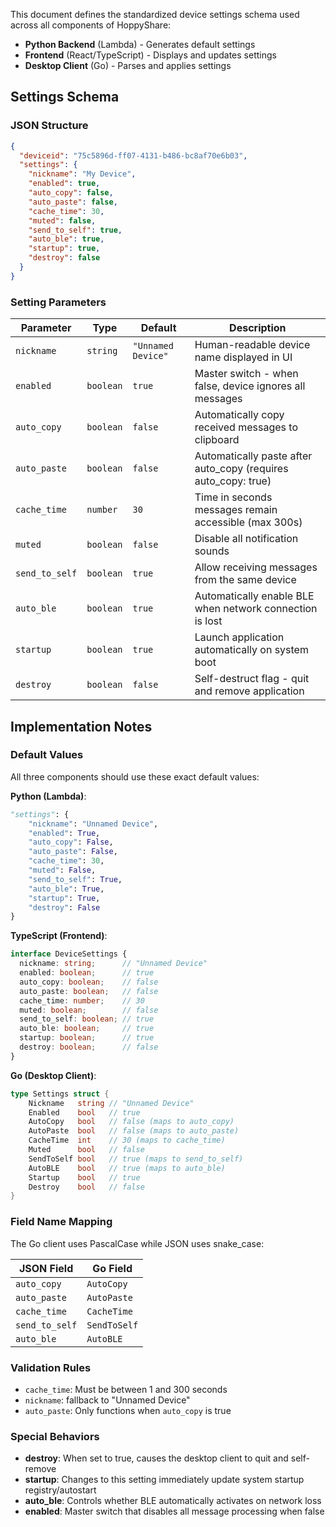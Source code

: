 This document defines the standardized device settings schema used across all components of HoppyShare:
- **Python Backend** (Lambda) - Generates default settings
- **Frontend** (React/TypeScript) - Displays and updates settings  
- **Desktop Client** (Go) - Parses and applies settings

## Settings Schema

### JSON Structure
```json
{
  "deviceid": "75c5896d-ff07-4131-b486-bc8af70e6b03",
  "settings": {
    "nickname": "My Device",
    "enabled": true,
    "auto_copy": false,
    "auto_paste": false,
    "cache_time": 30,
    "muted": false,
    "send_to_self": true,
    "auto_ble": true,
    "startup": true,
    "destroy": false
  }
}
```

### Setting Parameters

| Parameter | Type | Default | Description |
|-----------|------|---------|-------------|
| `nickname` | `string` | `"Unnamed Device"` | Human-readable device name displayed in UI |
| `enabled` | `boolean` | `true` | Master switch - when false, device ignores all messages |
| `auto_copy` | `boolean` | `false` | Automatically copy received messages to clipboard |
| `auto_paste` | `boolean` | `false` | Automatically paste after auto_copy (requires auto_copy: true) |
| `cache_time` | `number` | `30` | Time in seconds messages remain accessible (max 300s) |
| `muted` | `boolean` | `false` | Disable all notification sounds |
| `send_to_self` | `boolean` | `true` | Allow receiving messages from the same device |
| `auto_ble` | `boolean` | `true` | Automatically enable BLE when network connection is lost |
| `startup` | `boolean` | `true` | Launch application automatically on system boot |
| `destroy` | `boolean` | `false` | Self-destruct flag - quit and remove application |

## Implementation Notes

### Default Values
All three components should use these exact default values:

**Python (Lambda)**:
```python
"settings": {
    "nickname": "Unnamed Device",
    "enabled": True,
    "auto_copy": False,
    "auto_paste": False,
    "cache_time": 30,
    "muted": False,
    "send_to_self": True,
    "auto_ble": True,
    "startup": True,
    "destroy": False
}
```

**TypeScript (Frontend)**:
```typescript
interface DeviceSettings {
  nickname: string;      // "Unnamed Device"
  enabled: boolean;      // true
  auto_copy: boolean;    // false
  auto_paste: boolean;   // false
  cache_time: number;    // 30
  muted: boolean;        // false
  send_to_self: boolean; // true
  auto_ble: boolean;     // true
  startup: boolean;      // true
  destroy: boolean;      // false
}
```

**Go (Desktop Client)**:
```go
type Settings struct {
    Nickname   string // "Unnamed Device"
    Enabled    bool   // true
    AutoCopy   bool   // false (maps to auto_copy)
    AutoPaste  bool   // false (maps to auto_paste) 
    CacheTime  int    // 30 (maps to cache_time)
    Muted      bool   // false
    SendToSelf bool   // true (maps to send_to_self)
    AutoBLE    bool   // true (maps to auto_ble)
    Startup    bool   // true
    Destroy    bool   // false
}
```

### Field Name Mapping
The Go client uses PascalCase while JSON uses snake_case:

| JSON Field | Go Field |
|------------|----------|
| `auto_copy` | `AutoCopy` |
| `auto_paste` | `AutoPaste` |
| `cache_time` | `CacheTime` |
| `send_to_self` | `SendToSelf` |
| `auto_ble` | `AutoBLE` |

### Validation Rules
- `cache_time`: Must be between 1 and 300 seconds
- `nickname`: fallback to "Unnamed Device"
- `auto_paste`: Only functions when `auto_copy` is true

### Special Behaviors
- **destroy**: When set to true, causes the desktop client to quit and self-remove
- **startup**: Changes to this setting immediately update system startup registry/autostart
- **auto_ble**: Controls whether BLE automatically activates on network loss
- **enabled**: Master switch that disables all message processing when false
